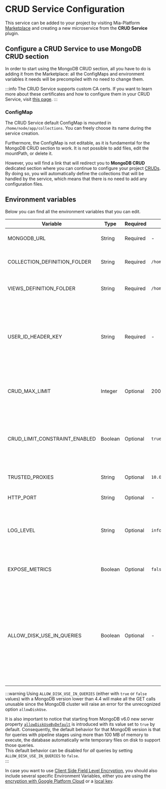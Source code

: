 # CRUD Service Configuration

This service can be added to your project by visiting Mia-Platform [Marketplace](../../marketplace/overview_marketplace.md) and creating a new microservice from the **CRUD Service** plugin.

## Configure a CRUD Service to use MongoDB CRUD section

In order to start using the MongoDB CRUD section, all you have to do is adding it from the Marketplace: all the ConfigMaps and environment variables it needs will be precompiled with no need to change them.

:::info
The CRUD Service supports custom CA certs. If you want to learn more about these certificates and how to configure them in your CRUD Service, visit [this page](../../development_suite/api-console/api-design/services#provide-a-ca-certificate-to-a-custom-service).
:::

### ConfigMap

The CRUD Service default ConfigMap is mounted in `/home/node/app/collections`. You can freely choose its name during the service creation.

Furthermore, the ConfigMap is not editable, as it is fundamental for the MongoDB CRUD section to work. It is not possible to add files, edit the mountPath, or delete it.

However, you will find a link that will redirect you to **MongoDB CRUD** dedicated section where you can continue to configure your project [CRUDs](../../development_suite/api-console/api-design/crud_advanced.md). By doing so, you will automatically define the collections that will be handled by the service, which means that there is no need to add any configuration files.

## Environment variables

Below you can find all the environment variables that you can edit.

| Variable                      | Type    | Required | Default value                             | Description                                                                                                                                                                    |
|-------------------------------|---------|----------|-------------------------------------------|--------------------------------------------------------------------------------------------------------------------------------------------------------------------------------|
| MONGODB_URL                   | String  | Required | -                                         | The MongoDB connection string.                                                                                                                                                 |
| COLLECTION_DEFINITION_FOLDER  | String  | Required | `/home/node/app/collections`              | The path to the folder where all collections are defined.                                                                                                                      |
| VIEWS_DEFINITION_FOLDER       | String  | Required | `/home/node/app/collections`              | The path to the folder where all views are defined.                                                                                                                            |
| USER_ID_HEADER_KEY            | String  | Required | -                                         | Header key used to know which user makes the request. User id is useful to add `creatorId` and `updaterId` field in collection document.                                       |
| CRUD_MAX_LIMIT                | Integer | Optional | 200                                       | Configures the maximum limit of objects returned by a MongoDB query.                                                                                                           |
| CRUD_LIMIT_CONSTRAINT_ENABLED | Boolean | Optional | `true`                                    | Enables the query limit constraint feature. If set to `false`, the `CRUD_MAX_LIMIT` environment variable won't be used.                                                        |
| TRUSTED_PROXIES               | String  | Optional | `10.0.0.0/8,172.16.0.0/12,192.168.0.0/16` | Contains the trusted proxies values.                                                                                                                                           |
| HTTP_PORT                     | String  | Optional | -                                         | The port exposed by the service.                                                                                                                                               |
| LOG_LEVEL                     | String  | Optional | `info`                                    | Level of the log. It can be one of the following: `trace`, `debug`, `info`, `warn`, `error`, `fatal`.                                                                          |
| EXPOSE_METRICS                | Boolean | Optional | `false`                                   | Specifies if Prometheus metrics should be exposed or not.                                                                                                                      |
| ALLOW_DISK_USE_IN_QUERIES     | Boolean | Optional | -                                         | Sets the `allowDiskUse` option in the MongoDB queries. It is useful when working with MongoDB Views requiring heavy aggregations (added in v6.0.2, works with MongoDB >= 4.4). |

:::warning
Using `ALLOW_DISK_USE_IN_QUERIES` (either with `true` or `false` values) with a MongoDB version lower than 4.4 will make all the GET calls unusable since the MongoDB cluster will raise an error for the unrecognized option `allowDiskUse`.

It is also important to notice that starting from MongoDB v6.0 new server property [`allowDiskUseByDefault`](https://www.mongodb.com/docs/manual/reference/parameters/#mongodb-parameter-param.allowDiskUseByDefault)
is introduced with its value set to `true` by default. Consequently, the default behavior for that MongoDB version
is that for queries with pipeline stages using more than 100 MB of memory to execute, the database automatically
write temporary files on disk to support those queries.  
This default behavior can be disabled for _all_ queries by setting `ALLOW_DISK_USE_IN_QUERIES` to `false`.  
:::

In case you want to use [Client Side Field Level Encryption](https://docs.mongodb.com/manual/core/security-client-side-encryption/),
you should also include several specific Environment Variables, either you are using the [encryption with Google Platform Cloud](./30_Encryption_configuration.md#configure-csfle-with-the-google-cloud-platform-gcp)
or a [local key](./30_Encryption_configuration.md#configure-csfle-with-local-key).
